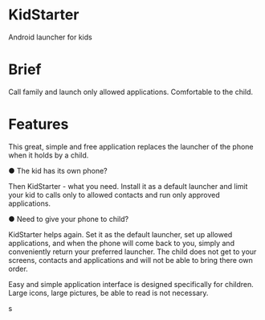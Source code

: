 # KidStarter
Android launcher for kids

# Brief
Call family and launch only allowed applications. Comfortable to the child.

# Features
<p>This great, simple and free application replaces the launcher of the phone when it holds by a child.</p>

<p>● The kid has its own phone?</p>
<p>Then KidStarter - what you need. Install it as a default launcher and limit your kid to calls only to allowed contacts and run only approved applications.</p>

<p>● Need to give your phone to child?</p>
</p>KidStarter helps again. Set it as the default launcher, set up allowed applications, and when the phone will come back to you, simply and conveniently return your preferred launcher. The child does not get to your screens, contacts and applications and will not be able to bring there own order.</p>

<p>Easy and simple application interface is designed specifically for children. Large icons, large pictures, be able to read is not necessary.</p>
s